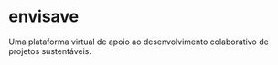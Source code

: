 # envisave
Uma plataforma virtual de apoio ao desenvolvimento colaborativo de projetos sustentáveis.
